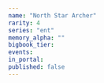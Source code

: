 ```yaml
---
name: "North Star Archer"
rarity: 4
series: "ent"
memory_alpha: ""
bigbook_tier:
events:
in_portal:
published: false
---
```

